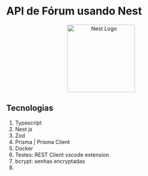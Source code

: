 # API de Fórum usando Nest

<p align="center">
  <a href="http://nestjs.com/" target="blank"><img src="https://nestjs.com/img/logo-small.svg" width="180" alt="Nest Logo" /></a>
</p>

## Tecnologias
  1. Typescript
  1. Nest js
  1. Zod
  1. Prisma | Prisma Client
  1. Docker
  1. Testes: REST Client vscode extension
  1. bcrypt: senhas encryptadas
  1. 